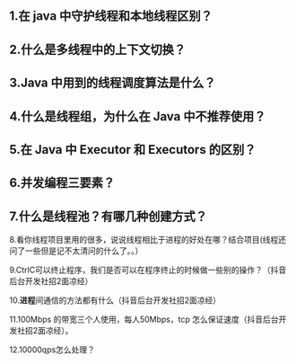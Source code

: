 ## 1.在 java 中守护线程和本地线程区别？

## 2.什么是多线程中的上下文切换？

## 3.Java 中用到的线程调度算法是什么？

## 4.什么是线程组，为什么在 Java 中不推荐使用？

## 5.在 Java 中 Executor 和 Executors 的区别？

## 6.并发编程三要素？

## 7.什么是线程池？有哪几种创建方式？

8.看你线程项目里用的很多，说说线程相比于进程的好处在哪？结合项目(线程还问了一些但是记不太清问的什么了。。）

9.CtrlC可以终止程序，我们是否可以在程序终止的时候做一些别的操作？（抖音后台开发社招2面凉经）

10.**进程**间通信的方法都有什么（抖音后台开发社招2面凉经）

11.100Mbps 的带宽三个人使用，每人50Mbps，tcp 怎么保证速度（抖音后台开发社招2面凉经）。

12.10000qps怎么处理？

